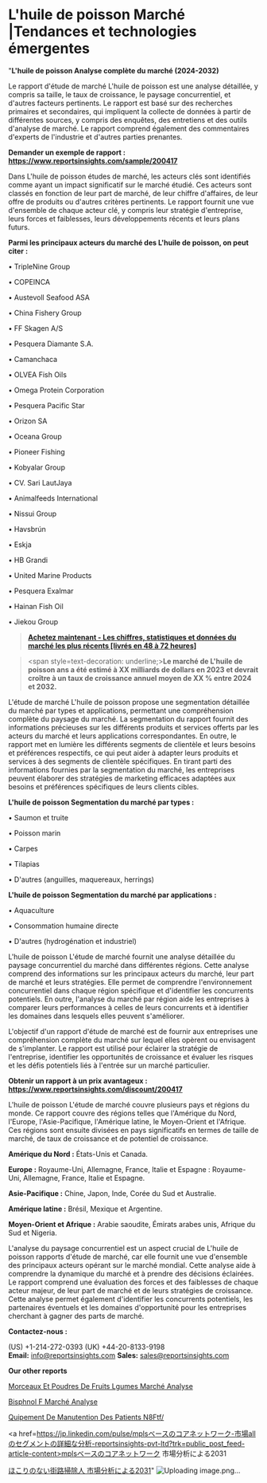 # L'huile de poisson Marché |Tendances et technologies émergentes

"<strong>L'huile de poisson Analyse complète du marché (2024-2032)</strong>

Le rapport d'étude de marché L'huile de poisson est une analyse détaillée, y compris sa taille, le taux de croissance, le paysage concurrentiel, et d'autres facteurs pertinents. Le rapport est basé sur des recherches primaires et secondaires, qui impliquent la collecte de données à partir de différentes sources, y compris des enquêtes, des entretiens et des outils d'analyse de marché. Le rapport comprend également des commentaires d'experts de l'industrie et d'autres parties prenantes.

<strong>Demander un exemple de rapport : </strong><strong><a href=https://www.reportsinsights.com/sample/200417>https://www.reportsinsights.com/sample/200417</a></strong>

Dans L'huile de poisson études de marché, les acteurs clés sont identifiés comme ayant un impact significatif sur le marché étudié. Ces acteurs sont classés en fonction de leur part de marché, de leur chiffre d'affaires, de leur offre de produits ou d'autres critères pertinents. Le rapport fournit une vue d'ensemble de chaque acteur clé, y compris leur stratégie d'entreprise, leurs forces et faiblesses, leurs développements récents et leurs plans futurs.

<strong>Parmi les principaux acteurs du marché des L'huile de poisson, on peut citer :</strong>

• TripleNine Group

• COPEINCA

• Austevoll Seafood ASA

• China Fishery Group

• FF Skagen A/S

• Pesquera Diamante S.A.

• Camanchaca

• OLVEA Fish Oils

• Omega Protein Corporation

• Pesquera Pacific Star

• Orizon SA

• Oceana Group

• Pioneer Fishing

• Kobyalar Group

• CV. Sari LautJaya

• Animalfeeds International

• Nissui Group

• Havsbrún

• Eskja

• HB Grandi

• United Marine Products

• Pesquera Exalmar

• Hainan Fish Oil

• Jiekou Group

<blockquote><a href=https://reportsinsights.com/buynow/200417><span style=text-decoration: underline;><strong>Achetez maintenant - Les chiffres, statistiques et données du marché les plus récents [livrés en 48 à 72 heures]</strong></span></a></blockquote>
<blockquote>
<div class=group w-full text-gray-800 dark:text-gray-100 border-b border-black/10 dark:border-gray-900/50 bg-gray-50 dark:bg-[#444654]>
<div class=flex p-4 gap-4 text-base md:gap-6 md:max-w-2xl lg:max-w-xl xl:max-w-3xl md:py-6 lg:px-0 m-auto>
<div class=relative flex flex-col w-[calc(100%-50px)] gap-1 md:gap-3 lg:w-[calc(100%-115px)]>
<div class=flex flex-grow flex-col gap-3>
<div class=min-h-[20px] flex flex-col items-start gap-4 whitespace-pre-wrap break-words>
<div class=result-streaming markdown prose w-full break-words dark:prose-invert light>

<span style=text-decoration: underline;><strong>Le marché de L'huile de poisson ans a été estimé à XX milliards de dollars en 2023 et devrait croître à un taux de croissance annuel moyen de XX % entre 2024 et 2032.</strong></span>

</div>
</div>
</div>
</div>
</div>
</div></blockquote>
L'étude de marché L'huile de poisson propose une segmentation détaillée du marché par types et applications, permettant une compréhension complète du paysage du marché. La segmentation du rapport fournit des informations précieuses sur les différents produits et services offerts par les acteurs du marché et leurs applications correspondantes. En outre, le rapport met en lumière les différents segments de clientèle et leurs besoins et préférences respectifs, ce qui peut aider à adapter leurs produits et services à des segments de clientèle spécifiques. En tirant parti des informations fournies par la segmentation du marché, les entreprises peuvent élaborer des stratégies de marketing efficaces adaptées aux besoins et préférences spécifiques de leurs clients cibles.

<strong>L'huile de poisson Segmentation du marché par types :</strong>

• Saumon et truite

• Poisson marin

• Carpes

• Tilapias

• D'autres (anguilles, maquereaux, herrings)

<strong>L'huile de poisson Segmentation du marché par applications :</strong>

• Aquaculture

• Consommation humaine directe

• D'autres (hydrogénation et industriel)

L'huile de poisson L'étude de marché fournit une analyse détaillée du paysage concurrentiel du marché dans différentes régions. Cette analyse comprend des informations sur les principaux acteurs du marché, leur part de marché et leurs stratégies. Elle permet de comprendre l'environnement concurrentiel dans chaque région spécifique et d'identifier les concurrents potentiels. En outre, l'analyse du marché par région aide les entreprises à comparer leurs performances à celles de leurs concurrents et à identifier les domaines dans lesquels elles peuvent s'améliorer.

L'objectif d'un rapport d'étude de marché est de fournir aux entreprises une compréhension complète du marché sur lequel elles opèrent ou envisagent de s'implanter. Le rapport est utilisé pour éclairer la stratégie de l'entreprise, identifier les opportunités de croissance et évaluer les risques et les défis potentiels liés à l'entrée sur un marché particulier.

<strong>Obtenir un rapport à un prix avantageux : <a href=https://www.reportsinsights.com/discount/200417>https://www.reportsinsights.com/discount/200417</a></strong>

L'huile de poisson L'étude de marché couvre plusieurs pays et régions du monde. Ce rapport couvre des régions telles que l'Amérique du Nord, l'Europe, l'Asie-Pacifique, l'Amérique latine, le Moyen-Orient et l'Afrique. Ces régions sont ensuite divisées en pays significatifs en termes de taille de marché, de taux de croissance et de potentiel de croissance.

<strong>Amérique du Nord :</strong> États-Unis et Canada.

<strong>Europe :</strong> Royaume-Uni, Allemagne, France, Italie et Espagne : Royaume-Uni, Allemagne, France, Italie et Espagne.

<strong>Asie-Pacifique :</strong> Chine, Japon, Inde, Corée du Sud et Australie.

<strong>Amérique latine :</strong> Brésil, Mexique et Argentine.

<strong>Moyen-Orient et Afrique :</strong> Arabie saoudite, Émirats arabes unis, Afrique du Sud et Nigeria.

L'analyse du paysage concurrentiel est un aspect crucial de L'huile de poisson rapports d'étude de marché, car elle fournit une vue d'ensemble des principaux acteurs opérant sur le marché mondial. Cette analyse aide à comprendre la dynamique du marché et à prendre des décisions éclairées. Le rapport comprend une évaluation des forces et des faiblesses de chaque acteur majeur, de leur part de marché et de leurs stratégies de croissance. Cette analyse permet également d'identifier les concurrents potentiels, les partenaires éventuels et les domaines d'opportunité pour les entreprises cherchant à gagner des parts de marché.

<strong>Contactez-nous :</strong>

(US) +1-214-272-0393
(UK) +44-20-8133-9198
<strong>Email:</strong> <a>info@reportsinsights.com</a>
<strong>Sales:</strong> <a>sales@reportsinsights.com</a>

<strong>Our other reports</strong>

<a href=https://www.linkedin.com/pulse/morceaux-et-poudres-de-fruits-l%C3%A9gumes-march%C3%A9-dhfzc/>Morceaux Et Poudres De Fruits Lgumes Marché Analyse</a>

<a href=https://www.linkedin.com/pulse/bisph%C3%A9nol-f-march%C3%A9domaines-de-croissance-actions-nixyf/>Bisphnol F Marché Analyse</a>

<a href=https://www.linkedin.com/pulse/%C3%A9quipement-de-manutention-des-patients-n8ftf/>Quipement De Manutention Des Patients N8Ftf/</a>

<a href=https://jp.linkedin.com/pulse/mplsベースのコアネットワーク-市場allのセグメントの詳細な分析-reportsinsights-pvt-ltd?trk=public_post_feed-article-content>mplsベースのコアネットワーク 市場分析による2031</a>

<a href=https://www.linkedin.com/pulse/ほこりのない街路掃除人-市場見通し価値strategy2028-community-market-research/>ほこりのない街路掃除人 市場分析による2031</a>"
![Uploading image.png…]()
